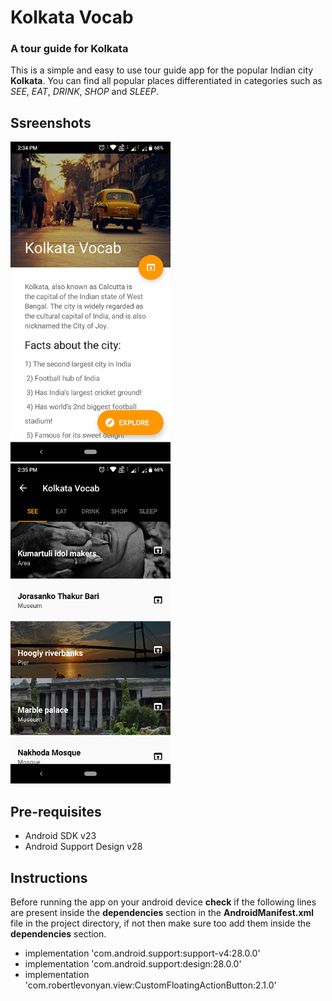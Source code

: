 # Kolkata Vocab
### A tour guide for Kolkata
This is a simple and easy to use tour guide app for the popular Indian city **Kolkata**.
You can find all popular places differentiated in categories such as *SEE*, *EAT*, *DRINK*, *SHOP* and *SLEEP*.

## Ssreenshots

<img src="Screenshot1.png" width="256">         <img src="Screenshot2.png" width="256">

## Pre-requisites
* Android SDK v23
* Android Support Design v28

## Instructions
Before running the app on your android device **check** if the following lines are present inside the **dependencies** section in the **AndroidManifest.xml** file in the project directory, if not then make sure too add them inside the **dependencies** section.

* implementation 'com.android.support:support-v4:28.0.0'
* implementation 'com.android.support:design:28.0.0'
* implementation 'com.robertlevonyan.view:CustomFloatingActionButton:2.1.0'